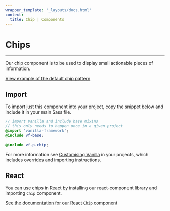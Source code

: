 ```yaml
---
wrapper_template: '_layouts/docs.html'
context:
  title: Chip | Components
---
```


# Chips

<hr>

Our chip component is to be used to display small actionable pieces of information.

<div class="embedded-example"><a href="/docs/examples/patterns/chip/with-dismiss" class="js-example">
View example of the default chip pattern
</a></div>

## Import

To import just this component into your project, copy the snippet below and include it in your main Sass file.

```scss
// import Vanilla and include base mixins
// this only needs to happen once in a given project
@import 'vanilla-framework';
@include vf-base;

@include vf-p-chip;
```

For more information see [Customising Vanilla](/docs/customising-vanilla/) in your projects, which includes overrides and importing instructions.

## React

You can use chips in React by installing our react-component library and importing `Chip` component.

[See the documentation for our React `Chip` component](https://canonical-web-and-design.github.io/react-components/?path=/docs/chip--default-story#chip)
